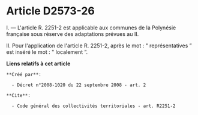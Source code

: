 # Article D2573-26

I. ― L'article R. 2251-2 est applicable aux communes de la Polynésie française sous réserve des adaptations prévues au II. 

II. Pour l'application de l'article R. 2251-2, après le mot : " représentatives ” est inséré le mot : " localement ”.

**Liens relatifs à cet article**

	**Créé par**:

	  - Décret n°2008-1020 du 22 septembre 2008 - art. 2

	**Cite**:

	  - Code général des collectivités territoriales - art. R2251-2
